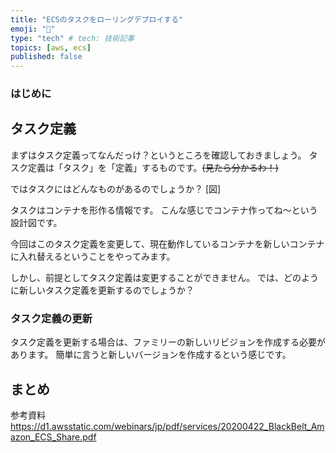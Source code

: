 ```yaml
---
title: "ECSのタスクをローリングデプロイする"
emoji: "🍣"
type: "tech" # tech: 技術記事
topics: [aws, ecs]
published: false
---
```

### はじめに

## タスク定義
まずはタスク定義ってなんだっけ？というところを確認しておきましょう。
タスク定義は「タスク」を「定義」するものです。~~(見たら分かるわ！)~~

ではタスクにはどんなものがあるのでしょうか？
[図]

タスクはコンテナを形作る情報です。
こんな感じでコンテナ作ってね〜という設計図です。

今回はこのタスク定義を変更して、現在動作しているコンテナを新しいコンテナに入れ替えるということをやってみます。

しかし、前提としてタスク定義は変更することができません。
では、どのように新しいタスク定義を更新するのでしょうか？

### タスク定義の更新
タスク定義を更新する場合は、ファミリーの新しいリビジョンを作成する必要があります。
簡単に言うと新しいバージョンを作成するという感じです。

###
##
###
##
###
##
###

## まとめ
参考資料
https://d1.awsstatic.com/webinars/jp/pdf/services/20200422_BlackBelt_Amazon_ECS_Share.pdf
